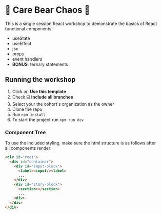 # 🧸 Care Bear Chaos 🤼

This is a single session React workshop to demonstrate the basics of React functional components:
- useState
- useEffect
- jsx
- props
- event handlers
- **BONUS**: ternary statements

## Running the workshop

1. Click on **Use this template**
2. Check ☑️ **Include all branches**
3. Select your the cohort's organization as the owner
4. Clone the repo
5. Run `npm install`
6. To start the project run `npm run dev`

### Component Tree

To use the included styling, make sure the html structure is as follows after all components render:

```html
<div id="root">
  <div id="container">
    <div id="input-block">
      <label><input/><label>
      ...
    </div>
    <div id="story-block">
      <section></section>
      ...
    <div>
  </div>
</div>
```